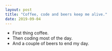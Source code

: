 ```yaml
---
layout: post
title: "Coffee, code and beers keep me alive."
date: 2019-09-04
---
```


- First thing coffee.
- Then coding most of the day.
- And a couple of beers to end my day.
